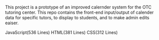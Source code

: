 This project is a prototype of an improved calernder system for the OTC tutoring center.
This repo contains the front-end input/output of calender data for specific tutors, to display to students, and to make admin edits eaiser.

JavaScript(536 Lines)  HTML(381 Lines)  CSS(312 Lines)

